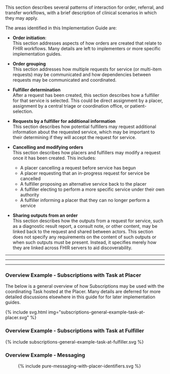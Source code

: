 This section describes several patterns of interaction for order, referral, and transfer workflows, with a brief description of clinical scenarios in which they may apply.

The areas identified in this Implementation Guide are:

* **Order initiation**:  
This section addresses aspects of how orders are created that relate to FHIR workflows. Many details are left to implementers or more specific implementation guides. 

* **Order grouping**  
This section addresses how multiple requests for service (or multi-item requests) may be communicated and how dependencies between requests may be communicated and coordinated.

* **Fulfiller determination**  
After a request has been created, this section describes how a fulfiller for that service is selected. This could be direct assignment by a placer, assignment by a central triage or coordination office, or patient-selection.

* **Requests by a fulfiller for additional information**  
This section  describes how potential fulfillers may request additional information about the requested service, which may be important to their determining if they will accept the request for service. 

* **Cancelling and modifying orders**  
This section describes how placers and fulfillers may modify a request once it has been created. This includes:
    * A placer cancelling a request before service has begun
    * A placer requesting that an in-progress request for service be cancelled
    * A fulfiller proposing an alternative service back to the placer
    * A fulfiller electing to perform a more specific service under their own authority
    * A fulfiller informing a placer that they can no longer perform a service

* **Sharing outputs from an order**  
This section describes how the outputs from a request for service, such as a diagnostic result report, a consult note, or other content, may be linked back to the request and shared between actors. This section does not specify any requirements on the content of such outputs or when such outputs must be present. Instead, it specifies merely how they are linked across FHIR servers to aid discoverability. 


<hr>
<hr>
<hr>


### Overview Example - Subscriptions with Task at Placer
The below is a general overview of how Subscriptions may be used with the coordinating Task hosted at the Placer. Many details are deferred for more detailed discussions elsewhere in this guide for for later implementation guides. 

<!--
<figure>
  {% include subscriptions-general-example-task-at-placer.svg %} 
</figure>
-->

{% include svg.html img="subscriptions-general-example-task-at-placer.svg" %}

### Overview Example - Subscriptions with Task at Fulfiller

<div>
  {% include subscriptions-general-example-task-at-fulfiller.svg %} 
</div>


### Overview Example - Messaging
<figure>
  {% include pure-messaging-with-placer-identifiers.svg %} 
</figure>

